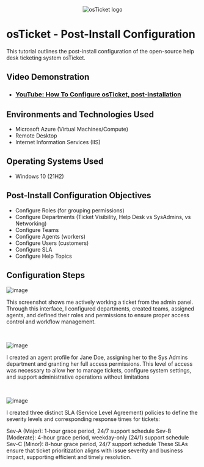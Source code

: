 <p align="center">
<img src="https://i.imgur.com/Clzj7Xs.png" alt="osTicket logo"/>
</p>

<h1>osTicket - Post-Install Configuration</h1>
This tutorial outlines the post-install configuration of the open-source help desk ticketing system osTicket.<br />


<h2>Video Demonstration</h2>

- ### [YouTube: How To Configure osTicket, post-installation](https://www.youtube.com)

<h2>Environments and Technologies Used</h2>

- Microsoft Azure (Virtual Machines/Compute)
- Remote Desktop
- Internet Information Services (IIS)

<h2>Operating Systems Used </h2>

- Windows 10</b> (21H2)

<h2>Post-Install Configuration Objectives</h2>

- Configure Roles (for grouping permissions)
- Configure Departments (Ticket Visibility, Help Desk vs SysAdmins, vs Networking)
- Configure Teams
- Configure Agents (workers)
- Configure Users (customers)
- Configure SLA
- Configure Help Topics

<h2>Configuration Steps</h2>

![image](https://github.com/user-attachments/assets/5fa784c3-42ac-4e7c-9004-0b10822dd1d3)


<p>
</p>
<p>
This screenshot shows me actively working a ticket from the admin panel. Through this interface, I configured departments, created teams, assigned agents, and defined their roles and permissions to ensure proper access control and workflow management.
</p>
<br />

<p>

  ![image](https://github.com/user-attachments/assets/e2b7040a-78eb-49e2-83bd-fb0d56ca3865)


</p>
<p>
I created an agent profile for Jane Doe, assigning her to the Sys Admins department and granting her full access permissions. This level of access was necessary to allow her to manage tickets, configure system settings, and support administrative operations without limitations
</p>
<br />

<p>
</p>
<p>

  ![image](https://github.com/user-attachments/assets/e8d20149-b99b-4734-8292-f170a9c3c900)

I created three distinct SLA (Service Level Agreement) policies to define the severity levels and corresponding response times for tickets:

Sev-A (Major): 1-hour grace period, 24/7 support schedule
Sev-B (Moderate): 4-hour grace period, weekday-only (24/1) support schedule
Sev-C (Minor): 8-hour grace period, 24/7 support schedule
These SLAs ensure that ticket prioritization aligns with issue severity and business impact, supporting efficient and timely resolution.
</p>
<br />
